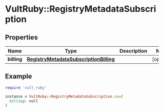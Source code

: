 # VultRuby::RegistryMetadataSubscription

## Properties

| Name | Type | Description | Notes |
| ---- | ---- | ----------- | ----- |
| **billing** | [**RegistryMetadataSubscriptionBilling**](RegistryMetadataSubscriptionBilling.md) |  | [optional] |

## Example

```ruby
require 'vult_ruby'

instance = VultRuby::RegistryMetadataSubscription.new(
  billing: null
)
```

